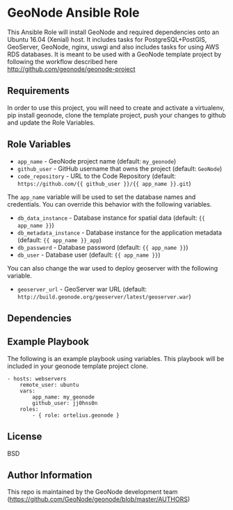GeoNode Ansible Role
====================

This Ansible Role will install GeoNode and required dependencies onto an Ubuntu 16.04 (Xenial) host. It includes tasks for PostgreSQL+PostGIS, GeoServer, GeoNode, nginx, uswgi and also includes tasks for using AWS RDS databases. It is meant to be used with a GeoNode template project by following the workflow described here http://github.com/geonode/geonode-project

Requirements
------------

In order to use this project, you will need to create and activate a virtualenv, pip install geonode, clone the template project, push your changes to github and update the Role Variables.

Role Variables
--------------

* `app_name` - GeoNode project name (default: `my_geonode`)
* `github_user` - GitHub username that owns the project (default: `GeoNode`)
* `code_repository` - URL to the Code Repository (default: `https://github.com/{{ github_user }}/{{ app_name }}.git`)

The `app_name` variable will be used to set the database names and credentials. You can override this behavior with the following variables.

* `db_data_instance` - Database instance for spatial data (default: `{{ app_name }}`)
* `db_metadata_instance` - Database instance for the application metadata (default: `{{ app_name }}_app`)
* `db_password` - Database password (default: `{{ app_name }}`)
* `db_user` - Database user (default: `{{ app_name }}`)

You can also change the war used to deploy geoserver with the following variable.

* `geoserver_url` - GeoServer war URL (default: `http://build.geonode.org/geoserver/latest/geoserver.war`)

Dependencies
------------


Example Playbook
----------------

The following is an example playbook using variables. This playbook will be included in your geonode template project clone.

    - hosts: webservers
        remote_user: ubuntu
        vars:
            app_name: my_geonode
            github_user: jj0hns0n 
        roles:
            - { role: ortelius.geonode }

License
-------

BSD

Author Information
------------------

This repo is maintained by the GeoNode development team (https://github.com/GeoNode/geonode/blob/master/AUTHORS)
